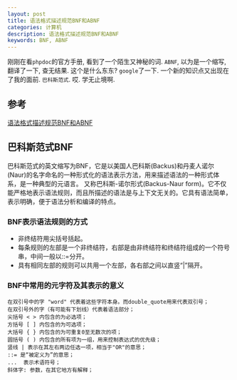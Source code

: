 ```yaml
---
layout: post
title: 语法格式描述规范BNF和ABNF
categories: 计算机
description: 语法格式描述规范BNF和ABNF
keywords: BNF, ABNF
---
```


刚刚在看`phpdoc`的官方手册, 看到了一个陌生又神秘的词. `ABNF`, 以为是一个缩写, 翻译了一下, 查无结果.
这个是什么东东? `google`了一下. 一个新的知识点又出现在了我的面前. `巴科斯范式`. 哎. 学无止境啊.

## 参考

[语法格式描述规范BNF和ABNF](https://www.jianshu.com/p/15efcb0c06c8)

## 巴科斯范式BNF

巴科斯范式的英文缩写为BNF，它是以美国人巴科斯(Backus)和丹麦人诺尔(Naur)的名字命名的一种形式化的语法表示方法，用来描述语法的一种形式体系，是一种典型的元语言。
又称巴科斯-诺尔形式(Backus-Naur form)。它不仅能严格地表示语法规则，而且所描述的语法是与上下文无关的。它具有语法简单，表示明确，便于语法分析和编译的特点。

### BNF表示语法规则的方式

* 非终结符用尖括号括起。
* 每条规则的左部是一个非终结符，右部是由非终结符和终结符组成的一个符号串，中间一般以::=分开。
* 具有相同左部的规则可以共用一个左部，各右部之间以直竖“|”隔开。

### BNF中常用的元字符及其表示的意义

```
在双引号中的字 "word" 代表着这些字符本身。而double_quote用来代表双引号；
在双引号外的字（有可能有下划线）代表着语法部分；
尖括号 < > 内包含的为必选项；
方括号 [ ] 内包含的为可选项；
大括号 { } 内包含的为可重复0至无数次的项；
圆括号 ( ) 内包含的所有项为一组，用来控制表达式的优先级；
竖线 | 表示在其左右两边任选一项，相当于"OR"的意思；
::= 是“被定义为”的意思；
...  表示术语符号；
斜体字: 参数，在其它地方有解释；
```
